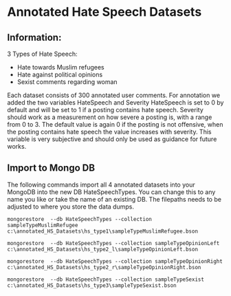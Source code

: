 # Annotated Hate Speech Datasets

## Information:

3 Types of Hate Speech:

* Hate towards Muslim refugees
* Hate against political opinions
* Sexist comments regarding woman

Each dataset consists of 300 annotated user comments.
For annotation we added the two variables HateSpeech and Severity
HateSpeech is set to 0 by default and will be set to 1 if a posting contains
hate speech. Severity should work as a measurement on how severe a posting
is, with a range from 0 to 3. The default value is again 0 if the posting
is not offensive, when the posting contains hate speech the value increases
with severity. This variable is very subjective and should only be used as
guidance for future works.


## Import to Mongo DB

The following commands import all 4 annotated datasets into your MongoDB into the new DB HateSpeechTypes.
You can change this to any name you like or take the name of an existing DB.
The filepaths needs to be adjusted to where you store the data dumps.

`mongorestore  --db HateSpeechTypes --collection sampleTypeMuslimRefugee  c:\annotated_HS_Datasets\hs_type1\sampleTypeMuslimRefugee.bson`

`mongorestore  --db HateSpeechTypes --collection sampleTypeOpinionLeft    c:\annotated_HS_Datasets\hs_type2_l\sampleTypeOpinionLeft.bson`

`mongorestore  --db HateSpeechTypes --collection sampleTypeOpinionRight   c:\annotated_HS_Datasets\hs_type2_r\sampleTypeOpinionRight.bson`

`mongorestore  --db HateSpeechTypes --collection sampleTypeSexist         c:\annotated_HS_Datasets\hs_type3\sampleTypeSexist.bson`